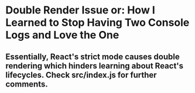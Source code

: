 # Double Render Issue or: How I Learned to Stop Having Two Console Logs and Love the One

## Essentially, React's strict mode causes double rendering which hinders learning about React's lifecycles. Check src/index.js for further comments.
